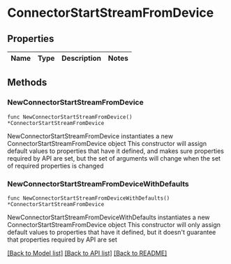 # ConnectorStartStreamFromDevice

## Properties

Name | Type | Description | Notes
------------ | ------------- | ------------- | -------------

## Methods

### NewConnectorStartStreamFromDevice

`func NewConnectorStartStreamFromDevice() *ConnectorStartStreamFromDevice`

NewConnectorStartStreamFromDevice instantiates a new ConnectorStartStreamFromDevice object
This constructor will assign default values to properties that have it defined,
and makes sure properties required by API are set, but the set of arguments
will change when the set of required properties is changed

### NewConnectorStartStreamFromDeviceWithDefaults

`func NewConnectorStartStreamFromDeviceWithDefaults() *ConnectorStartStreamFromDevice`

NewConnectorStartStreamFromDeviceWithDefaults instantiates a new ConnectorStartStreamFromDevice object
This constructor will only assign default values to properties that have it defined,
but it doesn't guarantee that properties required by API are set


[[Back to Model list]](../README.md#documentation-for-models) [[Back to API list]](../README.md#documentation-for-api-endpoints) [[Back to README]](../README.md)


